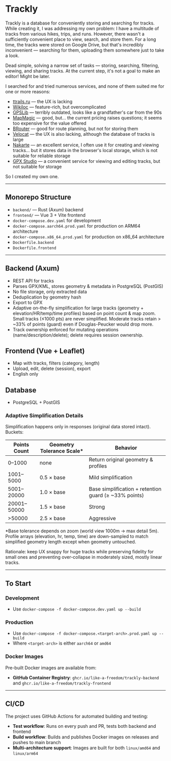# Trackly

Trackly is a database for conveniently storing and searching for tracks. While creating it, I was addressing my own problem: I have a multitude of tracks from various hikes, trips, and runs. However, there wasn't a sufficiently convenient place to view, search, and store them. For a long time, the tracks were stored on Google Drive, but that's incredibly inconvenient — searching for them, uploading them somewhere just to take a look.

Dead simple, solving a narrow set of tasks — storing, searching, filtering, viewing, and sharing tracks. At the current step, it's not a goal to make an editor! Might be later.

I searched for and tried numerous services, and none of them suited me for one or more reasons:

- [ttrails.ru](https://ttrails.ru/treks/map) — the UX is lacking
- [Wikiloc](https://www.wikiloc.com) — feature-rich, but overcomplicated
- [GPSLib](http://www.gpslib.ru/) — terribly outdated, looks like a grandfather's car from the 90s
- [MapMagic](https://mapmagic.app/) — good, but... the current pricing raises questions; it seems too expensive for the value offered
- [BRouter](https://brouter.de/brouter-web/) — good for route planning, but not for storing them
- [Velocat](https://velocat.ru/velo/phpBB3/map.php) — the UX is also lacking, although the database of tracks is large
- [Nakarte](https://nakarte.me/) — an excellent service, I often use it for creating and viewing tracks… but it stores data in the browser's local storage, which is not suitable for reliable storage
- [GPX Studio](https://gpx.studio/) — a convenient service for viewing and editing tracks, but not suitable for storage

So I created my own one.

---

## Monorepo Structure

- `backend/`   — Rust (Axum) backend
- `frontend/`  — Vue 3 + Vite frontend
- `docker-compose.dev.yaml` for development
- `docker-compose.aarch64.prod.yaml` for production on ARM64 architecture
- `docker-compose.x86_64.prod.yaml` for production on x86_64 architecture
- `Dockerfile.backend`
- `Dockerfile.frontend`

---

## Backend (Axum)
- REST API for tracks
- Parses GPX/KML, stores geometry & metadata in PostgreSQL (PostGIS)
- No file storage, only extracted data
- Deduplication by geometry hash
- Export to GPX
- Adaptive on-the-fly simplification for large tracks (geometry + elevation/HR/temp/time profiles) based on point count & map zoom. Small tracks (≤1000 pts) are never simplified. Moderate tracks retain > ~33% of points (guard) even if Douglas-Peucker would drop more.
- Track ownership enforced for mutating operations (name/description/delete); delete requires session ownership.

## Frontend (Vue + Leaflet)
- Map with tracks, filters (category, length)
- Upload, edit, delete (session), export
- English only

## Database
- PostgreSQL + PostGIS

### Adaptive Simplification Details
Simplification happens only in responses (original data stored intact). Buckets:

| Points Count | Geometry Tolerance Scale* | Behavior |
|--------------|---------------------------|----------|
| 0–1000       | none                      | Return original geometry & profiles |
| 1001–5000    | 0.5 × base                | Mild simplification |
| 5001–20000   | 1.0 × base                | Base simplification + retention guard (≥ ~33% points) |
| 20001–50000  | 1.5 × base                | Strong |
| >50000       | 2.5 × base                | Aggressive |

*Base tolerance depends on zoom (world view 1000m → max detail 5m). Profile arrays (elevation, hr, temp, time) are down-sampled to match simplified geometry length except when geometry untouched.

Rationale: keep UX snappy for huge tracks while preserving fidelity for small ones and preventing over-collapse in moderately sized, mostly linear tracks.

---

## To Start

### Development
- Use `docker-compose -f docker-compose.dev.yaml up --build`

### Production
- Use `docker-compose -f docker-compose.<target-arch>.prod.yaml up --build`
- Where `<target-arch>` is either `aarch64` or `amd64`

### Docker Images
Pre-built Docker images are available from:
- **GitHub Container Registry**: `ghcr.io/like-a-freedom/trackly-backend` and `ghcr.io/like-a-freedom/trackly-frontend`

---

## CI/CD

The project uses GitHub Actions for automated building and testing:
- **Test workflow**: Runs on every push and PR, tests both backend and frontend
- **Build workflow**: Builds and publishes Docker images on releases and pushes to main branch
- **Multi-architecture support**: Images are built for both `linux/amd64` and `linux/arm64`
